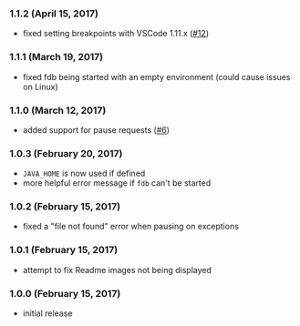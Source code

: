### 1.1.2 (April 15, 2017)

- fixed setting breakpoints with VSCode 1.11.x ([#12](https://github.com/vshaxe/flash-debugger/issues/12))

### 1.1.1 (March 19, 2017)

- fixed fdb being started with an empty environment (could cause issues on Linux)

### 1.1.0 (March 12, 2017)

- added support for pause requests ([#6](https://github.com/vshaxe/flash-debugger/issues/6))

### 1.0.3 (February 20, 2017)

- `JAVA_HOME` is now used if defined
- more helpful error message if `fdb` can't be started

### 1.0.2 (February 15, 2017)

- fixed a "file not found" error when pausing on exceptions

### 1.0.1 (February 15, 2017)

- attempt to fix Readme images not being displayed

### 1.0.0 (February 15, 2017)

- initial release